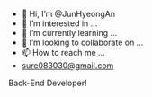 - 👋 Hi, I’m @JunHyeongAn
- 👀 I’m interested in ...
- 🌱 I’m currently learning ...
- 💞️ I’m looking to collaborate on ...
- 📫 How to reach me ...
- sure083030@gmail.com

Back-End Developer!
<!---
JunHyeongAn/JunHyeongAn is a ✨ special ✨ repository because its `README.md` (this file) appears on your GitHub profile.
You can click the Preview link to take a look at your changes.
--->
